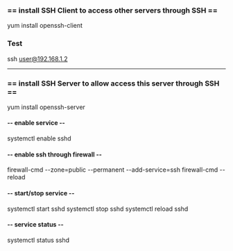 ### == install SSH Client to access other servers through SSH ==
yum install openssh-client

### Test 
ssh user@192.168.1.2

------------------------------------------------------------------

### == install SSH Server to allow access this server through SSH ==
yum install openssh-server

#### -- enable service --
systemctl enable sshd

#### -- enable ssh through firewall --
firewall-cmd --zone=public --permanent --add-service=ssh
firewall-cmd --reload

#### -- start/stop service --
systemctl start sshd
systemctl stop sshd
systemctl reload sshd

#### -- service status --
systemctl status sshd
